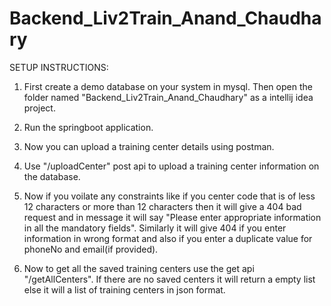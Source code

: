 # Backend_Liv2Train_Anand_Chaudhary
SETUP INSTRUCTIONS:

1. First create a demo database on your system in mysql. Then open the folder named "Backend_Liv2Train_Anand_Chaudhary" as a 
   intellij idea project.

2. Run the springboot application.

3. Now you can upload a training center details using postman.

4. Use "/uploadCenter" post api to upload a training center information on the database.

5. Now if you voilate any constraints like if you center code that is of less 12 characters or more than 12 characters then it will give
   a 404 bad request and in message it will say "Please enter appropriate information in all the mandatory fields". Similarly it will give 404
   if you enter information in wrong format and also if you enter a duplicate value for phoneNo and email(if provided).

6. Now to get all the saved training centers use the get api "/getAllCenters". If there are no saved centers it will return a empty list else
   it will a list of training centers in json format.
